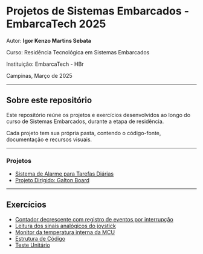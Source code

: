 # Projetos de Sistemas Embarcados - EmbarcaTech 2025

Autor: **Igor Kenzo Martins Sebata**

Curso: Residência Tecnológica em Sistemas Embarcados

Instituição: EmbarcaTech - HBr

Campinas, Março de 2025

---

## Sobre este repositório

Este repositório reúne os projetos e exercícios desenvolvidos ao longo do curso de Sistemas Embarcados, durante a etapa de residência.  

Cada projeto tem sua própria pasta, contendo o código-fonte, documentação e recursos visuais.

---

### Projetos

- [Sistema de Alarme para Tarefas Diárias](./projects/alarm_clock_for_daily_tasks)
- [Projeto Dirigido: Galton Board](./projects/galton_board)

---

## Exercícios

- [Contador decrescente com registro de eventos por interrupção](./exercises/001_decreasing_counter)
- [Leitura dos sinais analógicos do joystick](./exercises/002_read_analog_joystick)
- [Monitor da temperatura interna da MCU](./exercises/003_internal_temperature_adc)
- [Estrutura de Código](./exercises/004_code_structure)
- [Teste Unitário](./exercises/005_unit_testing)
